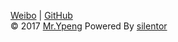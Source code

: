 [Weibo](http://www.weibo.com/3941290735/) | [GitHub](https://github.com/weiyunpeng)  
©  2017 [Mr.Ypeng](http://weiyunpeng.github.io/wei/?about.md) Powered By [silentor](http://www.github.com/Jayin/silentor)  